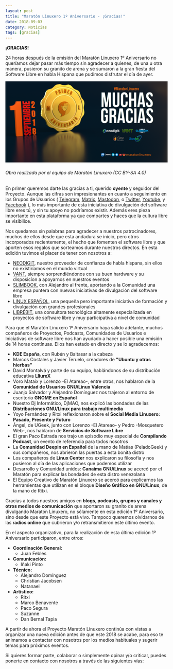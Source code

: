 ```yaml
---
layout: post
title: "Maratón Linuxero 1º Aniversario - ¡Gracias!"
date: 2018-09-03
category: Noticias
tags: [gracias]
---
```


**¡GRACIAS!**

24 horas después de la emisión del Maratón Linuxero 1º Aniversario no queríamos dejar pasar más tiempo sin agradecer a quienes, de una u otra manera, pusieron su granito de arena y se sumaron a la gran fiesta del Software Libre en habla Hispana que pudimos disfrutar el día de ayer.

![#Prensa](/media/06_MARATON1Aniversario/Muchas_gracias.png)
###### Obra realizada por el equipo de Maratón Linuxero (CC BY-SA 4.0)


En primer queremos darte las gracias a ti, querido **oyente** y seguidor del Proyecto. Aunque las cifras son impresionantes en cuanto a seguimiento en los Grupos de Usuarios ( [Telegram](https://t.me/maratonlinuxero), [Matrix](https://riot.im/app/#/room/#maratonlinuxero:matrix.org), [Mastodon](https://mastodon.social/@maratonlinuxero), o [Twitter](https://twitter.com/maratonlinuxero), [Youtube](https://www.youtube.com/maratonlinuxero), y [Facebook](https://www.facebook.com/maraton.linuxero.7) ), lo más importante de esta iniciativa de divulgación del software libre eres tú, y sin tu apoyo no podríamos existir. Además eres pieza importante en esta plataforma ya que compartes y haces que la cultura libre se visibilice.

Nos quedamos sin palabras para agradecer a nuestros patrocinadores, muchos de ellos desde que esta andadura se inició, pero otros incorporados recientemente, el hecho que fomenten el software libre y que aporten esos regalos que sorteamos durante nuestros directos. En esta edición tuvimos el placer de tener con nosotros a:

* [NEODIGIT](https://www.neodigit.net/), nuestro proveedor de confianza de habla hispana, sin ellos no existiríamos en el mundo virtual
* [VANT](http://www.vantpc.es), siempre sorprendiéndonos con su buen hardware y su disposicíon a apoyarnos en nuestros eventos
* [SLIMBOOK](https://slimbook.es/), con Alejandro al frente, aportando a la Comunidad una empresa puntera con nuevas iniciativas de divulgación del software libre
* [LINUX ESPAÑOL](https://linuxespanol.net/), una pequeña pero importante iniciativa de formación y divulgación con grandes profesionales
* [LIBREBIT](https://www.librebit.com/), una consultora tecnológica altamente especializada en proyectos de software libre y muy participativa a nivel de comunidad


Para que el Maratón Linuxero 1º Aniversario haya salido adelante, muchos compañeros de Proyectos, Podcasts, Comunidades de Usuarios e Iniciativas de software libre nos han ayudado a hacer posible una emisión de 14 horas contínuas. Ellos han estado en directo y se lo agradecemos:

* **KDE España**, con Rubén y Baltasar a la cabeza
* Marcos Costales y Javier Teruelo, creadores de **"Ubuntu y otras hierbas"**
* David Montalvá y parte de su equipo, hablándonos de su distribución educativa **LliureX**
* Voro Mataix y Lorenzo -El Atareao-, entre otros, nos hablaron de la **Comunidad de Usuarios GNU/Linux Valencia**
* Juanjo Salvador y Alejandro Domínguez nos trajeron al entorno de escritorio **GNOME en Español**
* Nuestro Dj Informático, DjMAO, nos explicó las bondades de las **Distribuciones GNU/Linux para trabajo multimedia**
* Yoyo Fernández y Ritxi reflexionaron sobre el **Social Media Linuxero: Pasado, Presente y Futuro**
* Ángel, de UGeek, junto con Lorenzo -El Atareao- y Pedro -Mosquetero Web-, nos hablaron de **Servicios de Software Libre**
* El gran Paco Estrada nos trajo un episodio muy especial de **Compilando Podcast**, un evento de referencia para todos nosotros
* La **Comunidad Deepin en Español** de la mano de Matías (PeladoGeek) y sus compañeros, nos abrieron las puertas a esta bonita distro
* Los compañeros de **Linux Center** nos explicaron su filosofía y nos pusieron al día de las aplicaciones que podemos utilizar
* Desarrollo y Comunidad unidos: **Canaima GNU/Linux** se acercó por el Maratón para explicar las bondades de esta distro venezolana
* El Equipo Creativo de Maratón Linuxero se acercó para explicarnos las herramientas que utilizan en el bloque **Diseño Gráfico en GNU/Linux**, de la mano de Ritxi.



Gracias a todos nuestros amigos en **blogs, podcasts, grupos y canales y otros medios de comunicación** que aportaron su granito de arena divulgando Maratón Linuxero, no sólamente en esta edición 1º Aniversario, sino desde que este Proyecto está vivo. Tampoco queremos olvidarnos de las **radios online** que cubrieron y/o retransmitieron este último evento.


En el aspecto organizativo, para la realización de esta última edición 1º Aniversario participaron, entre otros:

* **Coordinación General:**
	+ Juan Febles
* **Comunicación:**
	+ Iñaki Pinto
* **Técnico:**
	* Alejandro Domínguez
	* Christian Jacobsen
	* Natanael
* **Artístico:**
	* Ritxi
	* Marco Benavente
	* Paco Segura
	* Suzanne
	* Dan Bernal Tapia
	   


A partir de ahora el Proyecto Maratón Linuxero continúa con vistas a organizar una nueva edición antes de que este 2018 se acabe, para eso te animamos a contactar con nosotros por los medios habituales y sugerir temas para próximos eventos.



Si quieres formar parte, colaborar o simplemente opinar y/o criticar, puedes ponerte en contacto con nosotros a través de las siguientes vías: